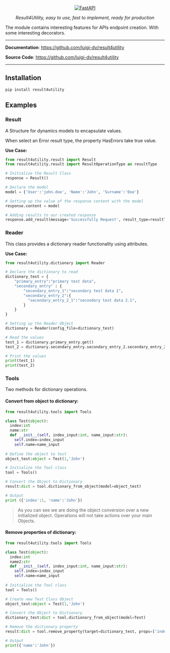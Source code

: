<p align="center">
  <a href="https://fastapi.tiangolo.com"><img src="assets/img/logo-green.png" alt="FastAPI"></a>
</p>
<p align="center">
    <em>Result4Utility, easy to use, fast to implement, ready for production</em>
</p>

The module contains interesting features for APIs endpoint creation. 
With some interesting decorators.

---

**Documentation**: <a href="https://github.com/luigi-dv/result4utility" target="_blank">https://github.com/luigi-dv/result4utility </a>

**Source Code**: <a href="https://github.com/luigi-dv/result4utility" target="_blank">https://github.com/luigi-dv/result4utility </a>

---

## Installation
```
pip install result4utility
```


## Examples

###  __Result__

A Structure for dynamics models to encapsulate values. 

When select an Error result type, the property HasErrors take true value.


__Use Case:__

```py
from result4utility.result import Result
from result4utility.result import ResultOperationType as resultType

# Initialize the Result Class
response = Result()

# Declare the model
model = {'User':'john.doe', 'Name':'John', 'Surname':'Doe'}

# Setting up the value of the response content with the model
response.content = model

# Adding results to our created response
response.add_result(message='Successfully Request', result_type=resultType.SUCCESS)
```

###  __Reader__

This class provides a dictionary reader functionality using attributes.

__Use Case:__

```py
from result4utility.dictionary import Reader

# Declare the dictionary to read
dictionary_test = {
    "primary_entry":"primary test data",
    "secondary_entry" : {
        "secondary_entry_1":"secondary test data 1",
        "secondary_entry_2":{
          "secondary_entry_2_1":"secondary test data 2.1",
        }        
    }
}

# Setting up the Reader Object
dictionary = Reader(config_file=dictionary_test)

# Read the values
test_1 = dictionary.primary_entry.get()
test_2 = dictionary.secondary_entry.secondary_entry_2.secondary_entry_2_1.get()

# Print the values
print(test_1)
print(test_2)
```

###  __Tools__

Two methods for dictionary operations.


#### __Convert from object to dictionary:__

```py
from result4utility.tools import Tools

class Test(object):
  index:int
  name:str
  def __init__(self, index_input:int, name_input:str):
    self.index=index_input
    self.name=name_input
      
# Define the object to test 
object_test:object = Test(1,'John')

# Initialize the Tool class
tool = Tools()

# Convert the Object to Dictionary
result:dict = tool.dictionary_from_object(model=object_test)

# Output
print ({'index':1, 'name':'John'})
```

> As you can see we are doing the object conversion over a new initialized object.
> Operations will not take actions over your main Objects.

#### __Remove properties of dictionary:__

```py
from result4utility.tools import Tools

class Test(object):
  index:int
  name2:str
  def __init__(self, index_input:int, name_input:str):
    self.index=index_input
    self.name=name_input
  
# Initialize the Tool class
tool = Tools()

# Create new Test Class Object 
object_test:object = Test(1,'John')

# Convert the Object to Dictionary
dictionary_test:dict = tool.dictionary_from_object(model=Test)

# Remove the dictionary property
result:dict = tool.remove_property(target=dictionary_test, props=['index'])

# Output
print({'name':'John'})
```
